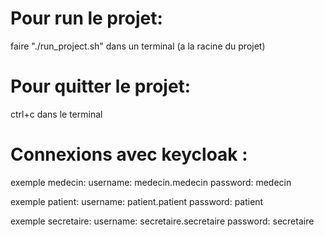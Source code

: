 # Pour run le projet:
faire "./run_project.sh" dans un terminal (a la racine du projet)

# Pour quitter le projet:
ctrl+c dans le terminal

# Connexions avec keycloak :
exemple medecin:
    username: medecin.medecin
    password: medecin

exemple patient:
    username: patient.patient
    password: patient

exemple secretaire:
    username: secretaire.secretaire
    password: secretaire
